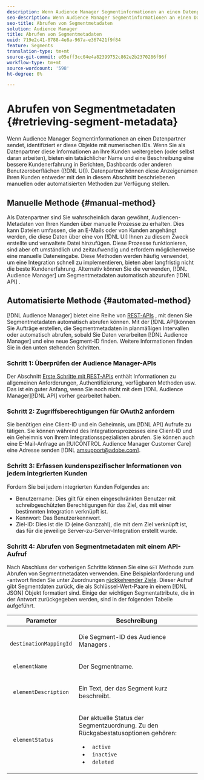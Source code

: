 ```yaml
---
description: Wenn Audience Manager Segmentinformationen an einen Datenpartner sendet, identifiziert er diese Objekte mit numerischen IDs. Wenn Sie als Datenpartner diese Informationen an Ihre Kunden weitergeben (oder selbst daran arbeiten), bieten ein tatsächlicher Name und eine Beschreibung eine bessere Kundenerfahrung in Berichten, Dashboards oder anderen Benutzeroberflächen (UI). Datenpartner können diese Anzeigenamen ihren Kunden entweder mit den in diesem Abschnitt beschriebenen manuellen oder automatisierten Methoden zur Verfügung stellen.
seo-description: Wenn Audience Manager Segmentinformationen an einen Datenpartner sendet, identifiziert er diese Objekte mit numerischen IDs. Wenn Sie als Datenpartner diese Informationen an Ihre Kunden weitergeben (oder selbst daran arbeiten), bieten ein tatsächlicher Name und eine Beschreibung eine bessere Kundenerfahrung in Berichten, Dashboards oder anderen Benutzeroberflächen (UI). Datenpartner können diese Anzeigenamen ihren Kunden entweder mit den in diesem Abschnitt beschriebenen manuellen oder automatisierten Methoden zur Verfügung stellen.
seo-title: Abrufen von Segmentmetadaten
solution: Audience Manager
title: Abrufen von Segmentmetadaten
uuid: 719e2c41-8788-4e8a-967a-e367421f9f84
feature: Segments
translation-type: tm+mt
source-git-commit: e05eff3cc04e4a82399752c862e2b2370286f96f
workflow-type: tm+mt
source-wordcount: '598'
ht-degree: 0%

---
```



# Abrufen von Segmentmetadaten {#retrieving-segment-metadata}

Wenn Audience Manager Segmentinformationen an einen Datenpartner sendet, identifiziert er diese Objekte mit numerischen IDs. Wenn Sie als Datenpartner diese Informationen an Ihre Kunden weitergeben (oder selbst daran arbeiten), bieten ein tatsächlicher Name und eine Beschreibung eine bessere Kundenerfahrung in Berichten, Dashboards oder anderen Benutzeroberflächen ([!DNL UI]). Datenpartner können diese Anzeigenamen ihren Kunden entweder mit den in diesem Abschnitt beschriebenen manuellen oder automatisierten Methoden zur Verfügung stellen.

## Manuelle Methode {#manual-method}

Als Datenpartner sind Sie wahrscheinlich daran gewöhnt, Audiencen-Metadaten von Ihren Kunden über manuelle Prozesse zu erhalten. Dies kann Dateien umfassen, die an E-Mails oder von Kunden angehängt werden, die diese Daten über eine von [!DNL UI] Ihnen zu diesem Zweck erstellte und verwaltete Datei hinzufügen. Diese Prozesse funktionieren, sind aber oft umständlich und zeitaufwendig und erfordern möglicherweise eine manuelle Dateneingabe. Diese Methoden werden häufig verwendet, um eine Integration schnell zu implementieren, bieten aber langfristig nicht die beste Kundenerfahrung. Alternativ können Sie die verwenden, [!DNL Audience Manager] um Segmentmetadaten automatisch abzurufen [!DNL API] .

## Automatisierte Methode {#automated-method}

[!DNL Audience Manager] bietet eine Reihe von [REST-APIs](../../api/rest-api-main/rest-api-main.md) , mit denen Sie Segmentmetadaten automatisch abrufen können. Mit der [!DNL API]können Sie Aufträge erstellen, die Segmentmetadaten in planmäßigen Intervallen oder automatisch abrufen, sobald Sie Daten verarbeiten [!DNL Audience Manager] und eine neue Segment-ID finden. Weitere Informationen finden Sie in den unten stehenden Schritten.

### Schritt 1: Überprüfen der Audience Manager-APIs

Der Abschnitt [Erste Schritte mit REST-APIs](../../api/rest-api-main/aam-api-getting-started.md) enthält Informationen zu allgemeinen Anforderungen, Authentifizierung, verfügbaren Methoden usw. Das ist ein guter Anfang, wenn Sie noch nicht mit dem [!DNL Audience Manager][!DNL API] vorher gearbeitet haben.

### Schritt 2: Zugriffsberechtigungen für OAuth2 anfordern

Sie benötigen eine Client-ID und ein Geheimnis, um [!DNL API] Aufrufe zu tätigen. Sie können während des Integrationsprozesses eine Client-ID und ein Geheimnis von Ihrem Integrationsspezialisten abrufen. Sie können auch eine E-Mail-Anfrage an [!UICONTROL Audience Manager Customer Care] eine Adresse senden [!DNL amsupport@adobe.com].

### Schritt 3: Erfassen kundenspezifischer Informationen von jedem integrierten Kunden

Fordern Sie bei jedem integrierten Kunden Folgendes an:

* Benutzername: Dies gilt für einen eingeschränkten Benutzer mit schreibgeschützten Berechtigungen für das Ziel, das mit einer bestimmten Integration verknüpft ist.
* Kennwort: Das Benutzerkennwort.
* Ziel-ID: Dies ist die ID (eine Ganzzahl), die mit dem Ziel verknüpft ist, das für die jeweilige Server-zu-Server-Integration erstellt wurde.

### Schritt 4: Abrufen von Segmentmetadaten mit einem API-Aufruf

Nach Abschluss der vorherigen Schritte können Sie eine `GET` Methode zum Abrufen von Segmentmetadaten verwenden. Eine Beispielanforderung und -antwort finden Sie unter Zuordnungen [rückkehrender Ziele](../../api/rest-api-main/aam-api-destinations/aam-api-retrieve-destinations.md#return-dest-mappings). Dieser Aufruf gibt Segmentdaten zurück, die als Schlüssel-Wert-Paare in einem [!DNL JSON] Objekt formatiert sind. Einige der wichtigen Segmentattribute, die in der Antwort zurückgegeben werden, sind in der folgenden Tabelle aufgeführt.

<table id="table_446384AE9A36408A9C570CB7DB72C3D6"> 
 <thead> 
  <tr> 
   <th colname="col1" class="entry"> Parameter </th> 
   <th colname="col2" class="entry"> Beschreibung </th> 
  </tr> 
 </thead>
 <tbody> 
  <tr> 
   <td colname="col1"> <p> <code> destinationMappingId</code> </p> </td> 
   <td colname="col2"> <p>Die Segment-ID des <span class="keyword"> Audience Managers</span> . </p> </td> 
  </tr> 
  <tr> 
   <td colname="col1"> <p> <code> elementName</code> </p> </td> 
   <td colname="col2"> <p>Der Segmentname. </p> </td> 
  </tr> 
  <tr> 
   <td colname="col1"> <p> <code> elementDescription</code> </p> </td> 
   <td colname="col2"> <p>Ein Text, der das Segment kurz beschreibt. </p> </td> 
  </tr> 
  <tr> 
   <td colname="col1"> <p> <code> elementStatus</code> </p> </td> 
   <td colname="col2"> <p>Der aktuelle Status der Segmentzuordnung. Zu den Rückgabestatusoptionen gehören: </p> 
    <ul id="ul_BA3A1F5A773D4ECD9A1A3A1118BDDA8A"> 
     <li id="li_A12B858BD0AD4F35BCD50A4D113D86FF"> <code> active</code> </li> 
     <li id="li_98C04A861C2D4364B5FBD24498E8E9C5"> <code> inactive</code> </li> 
     <li id="li_1913A10948894FF3B507C0A3FE775CC1"> <code> deleted</code> </li> 
    </ul> </td> 
  </tr> 
 </tbody> 
</table>